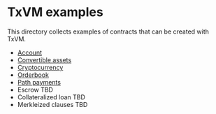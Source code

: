 # TxVM examples

This directory collects examples of contracts that can be created with TxVM.

* [Account](account.md)
* [Convertible assets](convertible.md)
* [Cryptocurrency](cryptocurrency.md)
* [Orderbook](orderbook.md)
* [Path payments](path.md)
* Escrow TBD
* Collateralized loan TBD
* Merkleized clauses TBD
